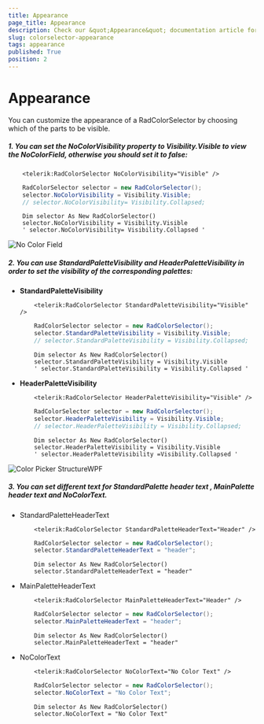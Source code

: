 ```yaml
---
title: Appearance
page_title: Appearance
description: Check our &quot;Appearance&quot; documentation article for the RadColorPicker {{ site.framework_name }} control.
slug: colorselector-appearance
tags: appearance
published: True
position: 2
---
```


# Appearance

You can customize the appearance of a RadColorSelector by choosing which of the parts to be visible.
				

##### 1. You can set the __NoColorVisibility__ property to __Visibility.Visible__ to view the __NoColorField__, otherwise you should set it to false:						

```XAML
	<telerik:RadColorSelector NoColorVisibility="Visible" />
```

```C#
	RadColorSelector selector = new RadColorSelector();
	selector.NoColorVisibility = Visibility.Visible;
	// selector.NoColorVisibility= Visibility.Collapsed;
```
```VB.NET
	Dim selector As New RadColorSelector()
	selector.NoColorVisibility = Visibility.Visible
	' selector.NoColorVisibility= Visibility.Collapsed '
```

![No Color Field](images/NoColorField.png)

##### 2. You can use __StandardPaletteVisibility__ and __HeaderPaletteVisibility__ in order to set the visibility of the corresponding palettes:						

* __StandardPaletteVisibility__

	```XAML
		<telerik:RadColorSelector StandardPaletteVisibility="Visible" />
	```

	```C#
		RadColorSelector selector = new RadColorSelector();
		selector.StandardPaletteVisibility = Visibility.Visible;
		// selector.StandardPaletteVisibility = Visibility.Collapsed;
	```
	```VB.NET
		Dim selector As New RadColorSelector()
		selector.StandardPaletteVisibility = Visibility.Visible
		' selector.StandardPaletteVisibility = Visibility.Collapsed '
	```

* __HeaderPaletteVisibility__

	```XAML
		<telerik:RadColorSelector HeaderPaletteVisibility="Visible" />
	```
	
	```C#
		RadColorSelector selector = new RadColorSelector();
		selector.HeaderPaletteVisibility = Visibility.Visible;
		// selector.HeaderPaletteVisibility = Visibility.Collapsed;
	```
	```VB.NET
		Dim selector As New RadColorSelector()
		selector.HeaderPaletteVisibility = Visibility.Visible
		' selector.HeaderPaletteVisibility =Visibility.Collapsed '
	```
		

![Color Picker StructureWPF](images/ColorPickerStructureWPF.png)

##### 3. You can set different text for __StandardPalette__ header text , __MainPalette__ header text and __NoColorText__.

* StandardPaletteHeaderText
	
	```XAML
		<telerik:RadColorSelector StandardPaletteHeaderText="Header" />
	```
	
	```C#
		RadColorSelector selector = new RadColorSelector();
		selector.StandardPaletteHeaderText = "header";
	```
	```VB.NET
		Dim selector As New RadColorSelector()
		selector.StandardPaletteHeaderText = "header"
	```
	
* MainPaletteHeaderText
	
	```XAML
		<telerik:RadColorSelector MainPaletteHeaderText="Header" />
	```
	
	```C#
		RadColorSelector selector = new RadColorSelector();
		selector.MainPaletteHeaderText = "header";
	```
	```VB.NET
		Dim selector As New RadColorSelector()
		selector.MainPaletteHeaderText = "header"
	```

* NoColorText
	
	```XAML
		<telerik:RadColorSelector NoColorText="No Color Text" />
	```
	
	```C#
		RadColorSelector selector = new RadColorSelector();
		selector.NoColorText = "No Color Text";
	```
	```VB.NET
		Dim selector As New RadColorSelector()
		selector.NoColorText = "No Color Text"
	```